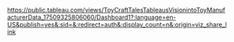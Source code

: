 https://public.tableau.com/views/ToyCraftTalesTableausVisionintoToyManufacturerData_17509325806060/Dashboard1?:language=en-US&publish=yes&:sid=&:redirect=auth&:display_count=n&:origin=viz_share_link 
